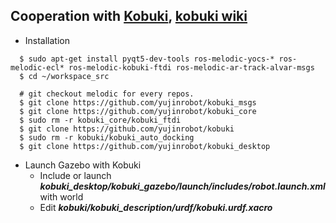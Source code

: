 ## Cooperation with [Kobuki](http://kobuki.yujinrobot.com/), [kobuki wiki](http://wiki.ros.org/kobuki)
+ Installation
~~~shell
  $ sudo apt-get install pyqt5-dev-tools ros-melodic-yocs-* ros-melodic-ecl* ros-melodic-kobuki-ftdi ros-melodic-ar-track-alvar-msgs
  $ cd ~/workspace_src
  
  # git checkout melodic for every repos.
  $ git clone https://github.com/yujinrobot/kobuki_msgs
  $ git clone https://github.com/yujinrobot/kobuki_core
  $ sudo rm -r kobuki_core/kobuki_ftdi
  $ git clone https://github.com/yujinrobot/kobuki
  $ sudo rm -r kobuki/kobuki_auto_docking
  $ git clone https://github.com/yujinrobot/kobuki_desktop
~~~
+ Launch Gazebo with Kobuki
  + Include or launch ***kobuki_desktop/kobuki_gazebo/launch/includes/robot.launch.xml*** with world
  + Edit ***kobuki/kobuki_description/urdf/kobuki.urdf.xacro***
